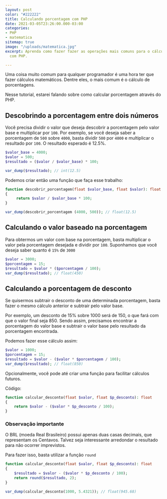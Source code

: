 ```yaml
---
layout: post
color: "#222222"
title: Calculando porcentagem com PHP
date: 2021-03-05T23:26:00.000-03:00
categories:
- PHP
- matematica
sitemap: true
image: "/uploads/matematica.jpg"
excerpt: Aprenda como fazer fazer as operações mais comuns para o cálculo de porcentagem
  com PHP.

---
```

Uma coisa muito comum para qualquer programador é uma hora ter que fazer cálculos matemáticos. Dentre eles, o mais comum é o cálculo de porcentagens.

Nesse tutorial, estarei falando sobre como calcular porcentagem através do PHP.

## Descobrindo a porcentagem entre dois números

Você precisa dividir o valor que deseja descobrir a porcentagem pelo valor base e multiplicar por `100`. Por exemplo, se você deseja saber a porcentagem de `500` sobre `4000`, basta dividir `500` por `4000` e multiplicar o resultado por `100`. O resultado esperado é 12.5%.

```php
$valor_base = 4000;
$valor = 500;
$resultado = ($valor / $valor_base) * 100;

var_dump($resultado); // int(12.5)
```

Podemos criar então uma função que faça esse trabalho:

```php
function descobrir_porcentagem(float $valor_base, float $valor): float
{
     return $valor / $valor_base * 100;
}

var_dump(descobrir_porcentagem (4000, 500)); // float(12.5)
```

## Calculando o valor baseado na porcentagem

Para obtermos um valor com base na porcentagem, basta multiplicar o valor pela porcentagem desejada e dividir por `100`. Suponhamos que você deseja saber quanto é `15%` de `3000`

```php
$valor = 3000;
$porcentagem = 15;
$resultado = $valor * ($porcentagem / 100);
var_dump($resultado); // float(450)
```

## Calculando a porcentagem de desconto

Se quisermos subtrair o desconto de uma determinada porcentagem, basta fazer o mesmo cálculo anterior e subtrair pelo valor base.

Por exemplo, um desconto de 15% sobre 1000 será de 150, o que fará com que o valor final seja 850. Sendo assim, precisamos encontrar a porcentagem do valor base e subtrair o valor base pelo resultado da porcentagem encontrada.

Podemos fazer esse cálculo assim:

```php
$valor = 1000;
$porcentagem = 15;
$resultado = $valor - ($valor * $porcentagem / 100);
var_dump($resultado); // float(850)
```

Opcionalmente, você pode até criar uma função para facilitar cálculos futuros.

Código:

```php
function calcular_desconto(float $valor, float $p_desconto): float 
{
    return $valor - ($valor * $p_desconto / 100); 
}
```

### Observação importante

O BRL (moeda Real Brasileiro) possui apenas duas casas decimais, que representam os Centavos. Talvez seja interessante arredondar o resultado para não ocorrer imprevistos.

Para fazer isso, basta utilizar a função `round`

```php
function calcular_desconto(float $valor, float $p_desconto): float 
{
    $resultado = $valor - ($valor * $p_desconto / 100);
    return round($resultado, 2);
}

var_dump(calcular_desconto(1000, 5.4321)); // float(945.68)
```